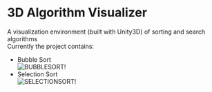 # 3D Algorithm Visualizer
A visualization environment (built with Unity3D) of sorting and search algorithms <br/>
Currently the project contains: <br/>
- Bubble Sort <br/>
![BUBBLESORT!](https://user-images.githubusercontent.com/62967263/193417485-d44d8ec7-655d-4802-8c39-2d049ac7bcd0.gif)
- Selection Sort <br/>
![SELECTIONSORT!](https://user-images.githubusercontent.com/62967263/193630840-015cf583-ebea-444c-87f6-5c067b1d2a12.gif)
